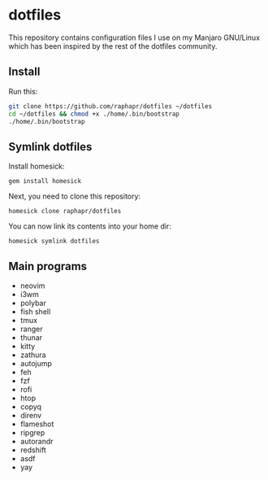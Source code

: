 # dotfiles

This repository contains configuration files I use on my Manjaro GNU/Linux which has been inspired by the rest of the dotfiles community.

## Install

Run this:

```bash
git clone https://github.com/raphapr/dotfiles ~/dotfiles
cd ~/dotfiles && chmod +x ./home/.bin/bootstrap
./home/.bin/bootstrap
```

## Symlink dotfiles

Install homesick:

`gem install homesick`

Next, you need to clone this repository:

`homesick clone raphapr/dotfiles`

You can now link its contents into your home dir:

`homesick symlink dotfiles`

## Main programs

* neovim
* i3wm
* polybar
* fish shell
* tmux
* ranger
* thunar
* kitty
* zathura
* autojump
* feh
* fzf
* rofi
* htop
* copyq
* direnv
* flameshot
* ripgrep
* autorandr
* redshift
* asdf
* yay
